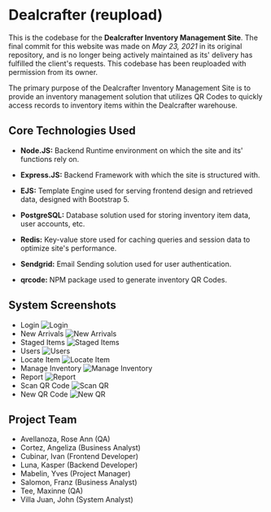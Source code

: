 # Dealcrafter (reupload)

This is the codebase for the **Dealcrafter Inventory Management Site**. The final commit for this website was made on _May 23, 2021_ in its original repository, and is no longer being actively maintained as its' delivery has fulfilled the client's requests. This codebase has been reuploaded with permission from its owner.

The primary purpose of the Dealcrafter Inventory Management Site is to provide an inventory management solution that utilizes QR Codes to quickly access records to inventory items within the Dealcrafter warehouse.

## Core Technologies Used

- **Node.JS:** Backend Runtime environment on which the site and its' functions rely on.
- **Express.JS:** Backend Framework with which the site is structured with.
- **EJS:** Template Engine used for serving frontend design and retrieved data, designed with Bootstrap 5.
- **PostgreSQL:** Database solution used for storing inventory item data, user accounts, etc.
- **Redis:** Key-value store used for caching queries and session data to optimize site's performance.
- **Sendgrid:** Email Sending solution used for user authentication.

- **qrcode:** NPM package used to generate inventory QR Codes.

## System Screenshots

- Login
  ![Login](https://res.cloudinary.com/dy9kcczqb/image/upload/v1632105056/portfolio-dealcrafterIMAGES/ejaylogin_rnowvv.png)
- New Arrivals
  ![New Arrivals](https://res.cloudinary.com/dy9kcczqb/image/upload/v1632105055/portfolio-dealcrafterIMAGES/ejay_arrivals_d52t6r.png)
- Staged Items
  ![Staged Items](https://res.cloudinary.com/dy9kcczqb/image/upload/v1632105055/portfolio-dealcrafterIMAGES/ejaystaged_l8yzap.png)
- Users
  ![Users](https://res.cloudinary.com/dy9kcczqb/image/upload/v1632105055/portfolio-dealcrafterIMAGES/ejayusers_awna8p.png)
- Locate Item
  ![Locate Item](https://res.cloudinary.com/dy9kcczqb/image/upload/v1632105054/portfolio-dealcrafterIMAGES/ejaylocate_lemakn.png)
- Manage Inventory
  ![Manage Inventory](https://res.cloudinary.com/dy9kcczqb/image/upload/v1632105055/portfolio-dealcrafterIMAGES/ejaymanage_f76uza.png)
- Report
  ![Report](https://res.cloudinary.com/dy9kcczqb/image/upload/v1632105055/portfolio-dealcrafterIMAGES/ejayreport_jngkrd.png)
- Scan QR Code
  ![Scan QR](https://res.cloudinary.com/dy9kcczqb/image/upload/v1632105055/portfolio-dealcrafterIMAGES/ejayqrscan_dzajsi.png)
- New QR Code
  ![New QR](https://res.cloudinary.com/dy9kcczqb/image/upload/v1632105054/portfolio-dealcrafterIMAGES/ejayqrnew_ohybxc.png)

## Project Team

- Avellanoza, Rose Ann (QA)
- Cortez, Angeliza (Business Analyst)
- Cubinar, Ivan (Frontend Developer)
- Luna, Kasper (Backend Developer)
- Mabelin, Yves (Project Manager)
- Salomon, Franz (Business Analyst)
- Tee, Maxinne (QA)
- Villa Juan, John (System Analyst)
